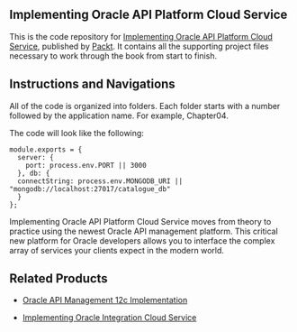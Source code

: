 ## Implementing Oracle API Platform Cloud Service

This is the code repository for [Implementing Oracle API Platform Cloud Service](https://www.packtpub.com/virtualization-and-cloud/implementing-oracle-api-platform-cloud-service?utm_source=github&utm_medium=repository&utm_campaign=9781788478656), published by [Packt](https://www.packtpub.com/). It contains all the supporting project files necessary to work through the book from start to finish.

## Instructions and Navigations
All of the code is organized into folders. Each folder starts with a number followed by the application name. For example, Chapter04.

The code will look like the following:
```
module.exports = {
  server: {
    port: process.env.PORT || 3000
  }, db: {
  connectString: process.env.MONGODB_URI || "mongodb://localhost:27017/catalogue_db"
  }
};
```

Implementing Oracle API Platform Cloud Service moves from theory to practice using the newest Oracle API management platform. This critical new platform for Oracle developers allows you to interface the complex array of services your clients expect in the modern world.

## Related Products
* [Oracle API Management 12c Implementation](https://www.packtpub.com/application-development/oracle-api-management-12c-implementation?utm_source=github&utm_medium=repository&utm_campaign=9781785283635)

* [Implementing Oracle Integration Cloud Service](https://www.packtpub.com/virtualization-and-cloud/implementing-oracle-integration-cloud-service?utm_source=github&utm_medium=repository&utm_campaign=9781786460721)

